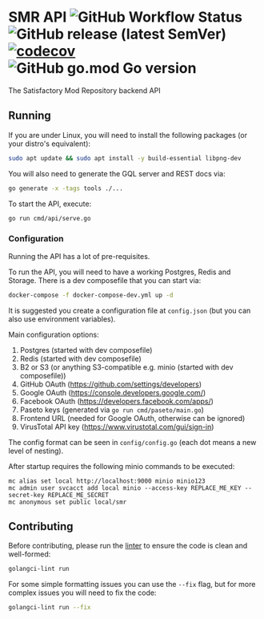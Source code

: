 # SMR API ![GitHub Workflow Status](https://img.shields.io/github/workflow/status/satisfactorymodding/smr-api/build) ![GitHub release (latest SemVer)](https://img.shields.io/github/v/release/satisfactorymodding/smr-api) [![codecov](https://codecov.io/gh/satisfactorymodding/smr-api/branch/master/graph/badge.svg?token=LFNKYWS0N2)](https://codecov.io/gh/satisfactorymodding/smr-api) ![GitHub go.mod Go version](https://img.shields.io/github/go-mod/go-version/satisfactorymodding/smr-api)

The Satisfactory Mod Repository backend API

## Running

If you are under Linux, you will need to install the following packages (or your distro's equivalent):

```bash
sudo apt update && sudo apt install -y build-essential libpng-dev
```

You will also need to generate the GQL server and REST docs via:

```bash
go generate -x -tags tools ./...
```

To start the API, execute:

```bash
go run cmd/api/serve.go
```

### Configuration

Running the API has a lot of pre-requisites.

To run the API, you will need to have a working Postgres, Redis and Storage. There is a dev composefile that you can
start via:

```bash
docker-compose -f docker-compose-dev.yml up -d
```

It is suggested you create a configuration file at `config.json` (but you can also use environment variables).

Main configuration options:

1. Postgres (started with dev composefile)
2. Redis (started with dev composefile)
3. B2 or S3 (or anything S3-compatible e.g. minio (started with dev composefile))
4. GitHub OAuth (https://github.com/settings/developers)
5. Google OAuth (https://console.developers.google.com/)
6. Facebook OAuth (https://developers.facebook.com/apps/)
7. Paseto keys (generated via `go run cmd/paseto/main.go`)
8. Frontend URL (needed for Google OAuth, otherwise can be ignored)
9. VirusTotal API key (https://www.virustotal.com/gui/sign-in)

The config format can be seen in `config/config.go` (each dot means a new level of nesting).

After startup requires the following minio commands to be executed:

```shell
mc alias set local http://localhost:9000 minio minio123
mc admin user svcacct add local minio --access-key REPLACE_ME_KEY --secret-key REPLACE_ME_SECRET
mc anonymous set public local/smr
```

## Contributing

Before contributing, please run the [linter](https://golangci-lint.run/) to ensure the code is clean and well-formed:

```bash
golangci-lint run
```

For some simple formatting issues you can use the `--fix` flag, but for more complex issues you will need to fix the code:

```bash
golangci-lint run --fix
```